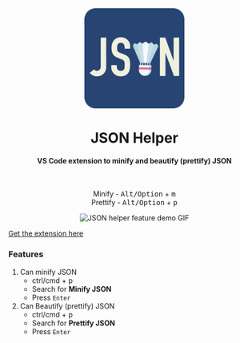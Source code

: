 <div align="center">
	<img width="200" src="https://raw.githubusercontent.com/pranesh239/json-helper/main/media/icon.png" alt="JSON helper icon">
	<br>
    <h1>JSON Helper</h1>
	<h4>
		VS Code extension to minify and beautify (prettify) JSON
	</h4>
	<br>

Minify - <kbd>Alt/Option</kbd> + <kbd>m</kbd> <br>
Prettify - <kbd>Alt/Option</kbd> + <kbd>p</kbd>
<br>

<img width="640" src="https://raw.githubusercontent.com/pranesh239/json-helper/main/media/feature-demo.gif" alt="JSON helper feature demo GIF">

</div>

[Get the extension here](https://marketplace.visualstudio.com/items?itemName=praneshpsg239.json-helper)

### Features

1. Can minify JSON
   - ctrl/cmd + p
   - Search for **Minify JSON**
   - Press `Enter`
2. Can Beautify (prettify) JSON
   - ctrl/cmd + p
   - Search for **Prettify JSON**
   - Press `Enter`
